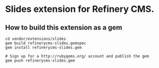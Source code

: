 # Slides extension for Refinery CMS.

## How to build this extension as a gem

    cd vendor/extensions/slides
    gem build refinerycms-slides.gemspec
    gem install refinerycms-slides.gem

    # Sign up for a http://rubygems.org/ account and publish the gem
    gem push refinerycms-slides.gem